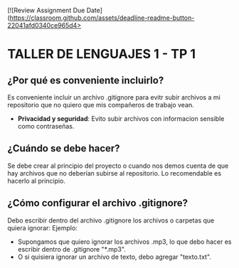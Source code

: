 [![Review Assignment Due Date](https://classroom.github.com/assets/deadline-readme-button-22041afd0340ce965d4>

# TALLER DE LENGUAJES 1 - TP 1 

## ¿Por qué es conveniente incluirlo? 

 Es conveniente incluir un archivo .gitignore para evitr subir archivos a mi repositorio que no quiero que mis compañeros de trabajo vean.

 - **Privacidad y seguridad**: Evito subir archivos con informacion sensible como contraseñas.

## ¿Cuándo se debe hacer? 

 Se debe crear al principio del proyecto o cuando nos demos cuenta de que hay archivos que no deberían subirse al repositorio. Lo recomendable es hacerlo al principio.

## ¿Cómo configurar el archivo .gitignore?
 
 Debo escribir dentro del archivo .gitignore los archivos o carpetas que quiera ignorar:
    Ejemplo:
  - Supongamos que quiero ignorar los archivos .mp3, lo que debo hacer es escribir dentro de .gitignore "*.mp3".
  - O si quisiera ignorar un archivo de texto, debo agregar "texto.txt". 
